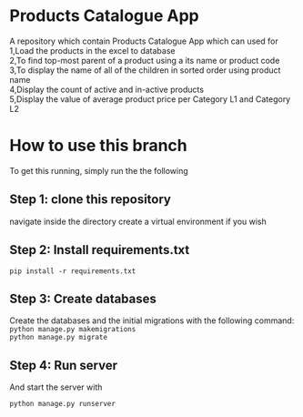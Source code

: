 # Products Catalogue App

A repository which contain Products Catalogue App which can used for </br>
1,Load the products in the  excel to database</br>
2,To find top-most parent of a product  using a its name or product code</br>
3,To display the name of all of the children in sorted order  using product name</br>
4,Display the count of active and in-active products</br>
5,Display the value of average product price per Category L1 and Category L2</br>


# How to use this branch



To get this running, simply run the  the following 


## Step 1: clone this repository
navigate inside the directory create a virtual environment if you wish 


## Step 2: Install requirements.txt

`pip install -r requirements.txt`

## Step 3: Create databases

Create the databases and the initial migrations with the following command:</br>
`python manage.py makemigrations`</br>
`python manage.py migrate`

## Step 4: Run server

And start the server with 

`python manage.py runserver`


